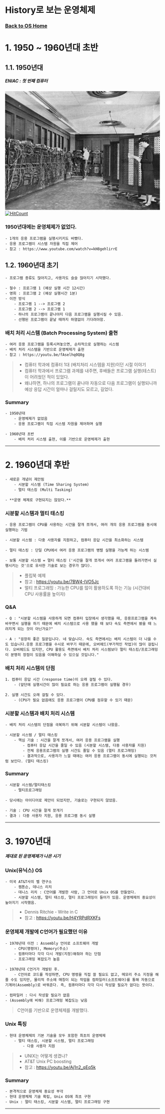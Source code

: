 # History로 보는 운영체제
### [Back to OS Home](https://github.com/boys-be-ambitious/TIL/tree/master/computer-science-school/Operating_system)

# 1. 1950 ~ 1960년대 초반
## 1.1. 1950년대
##### ENIAC : 첫 번째 컴퓨터
![Eniac_1947](../../images/Eniac.jpg)
[![HitCount](http://hits.dwyl.io/boys-be-ambitious//Operating_system/os_2_history.md.svg)](http://hits.dwyl.io/boys-be-ambitious//Operating_system/os_2_history.md)


### 1950년대에는 운영체제가 없었다.
    - 1개의 응용 프로그램을 실행시키키도 바빴다.
    - 응용 프로그램이 시스템 자원을 직접 제어
    - 참고 : https://www.youtube.com/watch?v=kH8gehlirrE

## 1.2. 1960년대 초기
    - 프로그램 종류도 많아지고, 사용자도 슬슬 많아지기 시작했다.

    - 철수 : 프로그램 1 (예상 실행 시간 12시간)
    - 영희 : 프로그램 2 (예상 실행시간 1분)
    - 이전 방식
        - 프로그램 1 --> 프로그램 2
        - 프로그램 2 --> 프로그램 1
        - 하나의 프로그램이 끝나야지 다음 프로그램을 실행시킬 수 있음.
        - 선행된 프로그램이 끝날 때까지 하염없이 기다려야함.
    
### 배치 처리 시스템 (Batch Processing System) 출현
	- 여러 응용 프로그램을 등록시켜놓으면, 순차적으로 실행하는 시스템
	- 배치 처리 시스템을 기반으로 운영체제가 출현
	- 참고 : https://youtu.be/fAselhq0Q8g
    
> - 컴퓨터 학과에 컴퓨터 1대 (배치처리 시스템을 지원)이던 시절 이야기
> - 컴퓨터 학과에서 프로그램 과제를 내주면, 후배들은 프로그램 실행(테스트)이 어려웠던 적이 있었다.
> - 왜냐하면, 하나의 프로그램이 끝나야 자동으로 다음 프로그램이 실행되니까 예상 응답 시간이 얼마나 걸릴지도 모르고, 길었다.

### Summary
    - 1950년대
        - 운영체제가 없었음
        - 응용 프로그램이 직접 시스템 자원을 제어하며 실행

    - 1960년대 초반
        - 배치 처리 시스템 출현, 이를 기반으로 운영체제가 출현

---

# 2. 1960년대 후반
    - 새로운 개념이 제안됨
        - 시분할 시스템 (Time Sharing System)
        - 멀티 태스킹 (Multi Tasking)

    - **운영 체제로 구현되지는 않았다.**

### 시분할 시스템과 멀티 태스킹
    - 응용 프로그램이 CPU를 사용하는 시간을 잘개 쪼개서, 여러 개의 응용 프로그램을 동시에 실행하는 기법

    - 시분할 시스템 : 다중 사용자를 지원하고, 컴퓨터 응답 시간을 최소화하는 시스템

    - 멀티 태스킹 : 단일 CPU에서 여러 응용 프로그램의 병렬 실행을 가능케 하는 시스템

    - 보통 시분할 시스템 = 멀티 태스킹 ('시간을 잘개 쪼개서 여러 프로그램을 돌려가면서 실행시키는 것'으로 유사한 기술로 보는 경우가 많다).

> - 플립북 예제
> - 참고 : https://youtu.be/7BW4-IVO5Jc
> - 멀티 프로그래밍 : 가능한 CPU를 많이 활용하도록 하는 기능 (시간대비 CPU 사용률을 높이자)


### Q&A
    - Q : "시분할 시스템을 사용하게 되면 컴퓨터 입장에서 생각했을 때, 응용프로그램을 계속 바꾸면서 실행을 하기 때문에 배치 시스템으로 사용 했을 때 보다 속도 측면에서 봤을 때 느려지게 되는 것이 아닌가요?"
    
    - A : "굉장히 좋은 질문입니다. 네 맞습니다. 속도 측면에서는 배치 시스템이 더 나을 수도 있습니다.응용 프로그램을 수시로 바꾸기 때문에, 오버헤드(부가적인 작업)이 많이 걸립니다. 오버헤드도 있지만, CPU 활용도 측면에서 배치 처리 시스템보다 멀티 태스킹/프로그래밍이 분명히 장점이 있음을 이해하실 수 있으실 것입니다."

### 배치 처리 시스템의 단점
    1. 컴퓨터 응답 시간 (response time)이 오래 걸릴 수 있다.
        - (앞단에 실행시간이 많이 필요로 하는 응용 프로그램이 실행될 경우)
    
    2. 실행 시간도 오래 걸릴 수 있다.
        - (CPU가 필요 없음에도 응용 프로그램이 CPU를 점유할 수 있기 때문)


### 시분할 시스템과 배치 처리 시스템
    - 배치 처리 시스템의 단점을 극복하기 위해 시분할 시스템이 나왔음.

    - 시분할 시스템 / 멀티 태스킹
        - 핵심 기술 : 시간을 잘게 쪼개서, 여러 응용 프로그램을 실행
            - 컴퓨터 응답 시간을 줄일 수 있음 (시분할 시스템, 다중 사용자를 지원)
            - 전체 응용프로그램의 실행 시간도 줄일 수 있음 (멀티 프로그래밍)
            - 결과적으로, 사용자가 느낄 때에는 여러 응용 프로그램이 동시에 실행되는 것처럼 보인다. (멀티 태스킹)

### Summary
    - 시분할 시스템/멀티태스킹
        - 멀티프로그래밍

    - 당시에는 아이디어로 제안이 되었지만, 기술로는 구현되지 않았음.

    - 기술 : CPU 시간을 잘게 쪼개기
    - 결과 : 다중 사용자 지원, 응용 프로그램 동시 실행

---

# 3. 1970년대
##### 제대로 된 운영체제가 나온 시기

### Unix(유닉스) OS
    - 미국 AT&T사의 벨 연구소
        - 켐톤슨, 데니스 리치
        - 데니스 리치 : C언어를 개발한 사람, 그 언어로 Unix OS를 만들었다.
        - 시분할 시스템, 멀티 태스킹, 멀티 프로그래밍이 들어가 있음. 운영체제의 중요성이 높아지기 시작했음.

> - Dennis Ritchie - Write in C
> - 참고 : https://youtu.be/H4YRPdRXKFs


### 운영체제 개발에 C언어가 필요했던 이유
    - 1970년대 이전 : Assembly 언어로 소프트웨어 개발
        - CPU(명령어), Memory(주소)
        - 컴퓨터마다 각각 다시 개발(지정)해줘야 하는 단점
        - 프로그래밍 복잡도가 높음
        
    - 1970년대 C언거가 개발된 후.
        - C언어로 코드를 작성하면, CPU 명령을 직접 쓸 필요도 없고, 메모리 주소 지정을 해줄 수도 있지만, 물리적 주소에 매칭이 되는 작업을 컴파일러(소프트웨어)를 통해 자동으로 기계어(Assembly)로 바꿔준다. 즉, 컴퓨터마다 각각 다시 작성할 필요가 없다는 뜻이다.

	- 컴파일러 : 다시 작성할 필요가 없음
	- (Assembly에 비해) 프로그래밍 복잡도는 낮음
    
> C언어를 기반으로 운영체제를 개발했다.



### Unix 특징
    - 현대 운영체제의 기본 기술을 모두 포함한 최초의 운영체제
        - 멀티 태스킹, 시분할 시스템, 멀티 프로그래밍
            - 다중 사용자 지원

> - UNIX는 어떻게 생겼나?
> - AT&T Unix PC boosting
> - 참고 : https://youtu.be/Aj1n2_qEq5k


### Summary
    - 본격적으로 운영체제 중요성 부각
    - 현대 운영체제 기술 확립, Unix OS에 최초 구현
    - Unix : 멀티 태스킹, 시분할 시스템, 멀티 프로그래밍 구현


---


